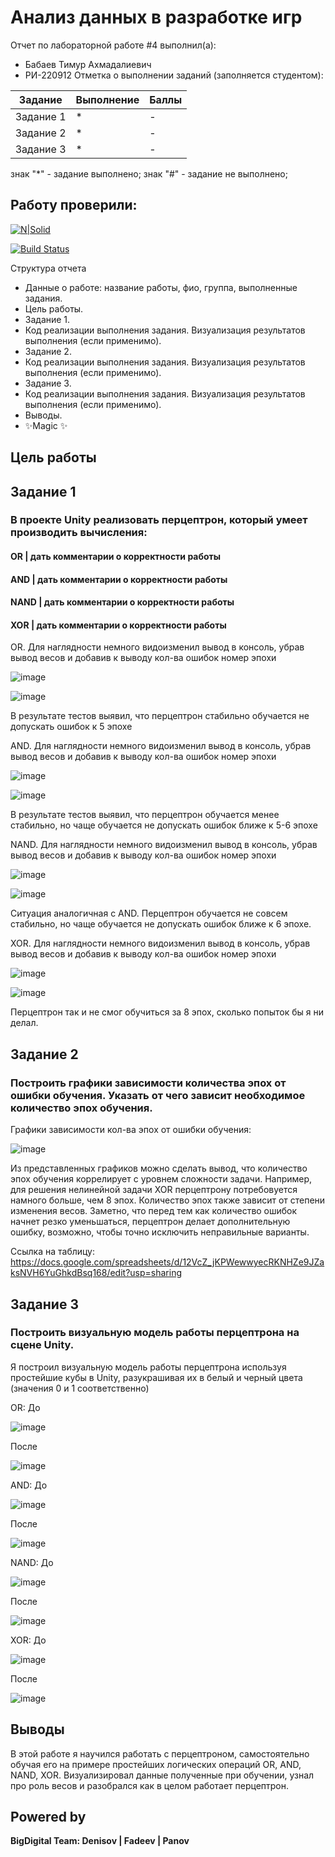 # Анализ данных в разработке игр
Отчет по лабораторной работе #4 выполнил(а):
- Бабаев Тимур Ахмадалиевич
- РИ-220912
Отметка о выполнении заданий (заполняется студентом):

| Задание | Выполнение | Баллы |
| ------ | ------ | ------ |
| Задание 1 | * | - |
| Задание 2 | * | - |
| Задание 3 | * | - |

знак "*" - задание выполнено; знак "#" - задание не выполнено;

Работу проверили:
-

[![N|Solid](https://cldup.com/dTxpPi9lDf.thumb.png)](https://nodesource.com/products/nsolid)

[![Build Status](https://travis-ci.org/joemccann/dillinger.svg?branch=master)](https://travis-ci.org/joemccann/dillinger)

Структура отчета

- Данные о работе: название работы, фио, группа, выполненные задания.
- Цель работы.
- Задание 1.
- Код реализации выполнения задания. Визуализация результатов выполнения (если применимо).
- Задание 2.
- Код реализации выполнения задания. Визуализация результатов выполнения (если применимо).
- Задание 3.
- Код реализации выполнения задания. Визуализация результатов выполнения (если применимо).
- Выводы.
- ✨Magic ✨

## Цель работы


## Задание 1
### В проекте Unity реализовать перцептрон, который умеет производить вычисления:
#### OR | дать комментарии о корректности работы
#### AND | дать комментарии о корректности работы
#### NAND | дать комментарии о корректности работы
#### XOR | дать комментарии о корректности работы
OR. Для наглядности немного видоизменил вывод в консоль, убрав вывод весов и добавив к выводу кол-ва ошибок номер эпохи

![image](https://github.com/truefolder/AD_ingamedev_lab4/assets/89926388/19cbe10f-0af6-426c-9fbf-2e8ebb87a0bc)

![image](https://github.com/truefolder/AD_ingamedev_lab4/assets/89926388/56fde747-481e-457c-8cb0-895c2a3211fb)

В результате тестов выявил, что перцептрон стабильно обучается не допускать ошибок к 5 эпохе

AND. Для наглядности немного видоизменил вывод в консоль, убрав вывод весов и добавив к выводу кол-ва ошибок номер эпохи

![image](https://github.com/truefolder/AD_ingamedev_lab4/assets/89926388/2444abe4-166d-4c30-82a2-8bb1a8b91371)

![image](https://github.com/truefolder/AD_ingamedev_lab4/assets/89926388/4f2fc7f3-4b1a-4ec7-9090-f2bfe8ae7d52)

В результате тестов выявил, что перцептрон обучается менее стабильно, но чаще обучается не допускать ошибок ближе к 5-6 эпохе

NAND. Для наглядности немного видоизменил вывод в консоль, убрав вывод весов и добавив к выводу кол-ва ошибок номер эпохи

![image](https://github.com/truefolder/AD_ingamedev_lab4/assets/89926388/a22328f4-8dd2-4efa-87a4-bd981d9ddc19)

![image](https://github.com/truefolder/AD_ingamedev_lab4/assets/89926388/0922c562-b893-40fc-920f-2808d85009b2)

Ситуация аналогичная с AND. Перцептрон обучается не совсем стабильно, но чаще обучается не допускать ошибок ближе к 6 эпохе.

XOR. Для наглядности немного видоизменил вывод в консоль, убрав вывод весов и добавив к выводу кол-ва ошибок номер эпохи

![image](https://github.com/truefolder/AD_ingamedev_lab4/assets/89926388/a03b3390-03f7-4d79-93f5-64da1fc09215)

![image](https://github.com/truefolder/AD_ingamedev_lab4/assets/89926388/5d0532b4-c6ac-47c3-98ab-45abe76ad488)

Перцептрон так и не смог обучиться за 8 эпох, сколько попыток бы я ни делал.

## Задание 2
### Построить графики зависимости количества эпох от ошибки  обучения. Указать от чего зависит необходимое количество эпох обучения.

Графики зависимости кол-ва эпох от ошибки обучения:

![image](https://github.com/truefolder/AD_ingamedev_lab4/assets/89926388/a842744c-4a01-439a-9587-a5c0687bfb73)

Из представленных графиков можно сделать вывод, что количество эпох обучения коррелирует с уровнем сложности задачи. Например, для решения нелинейной задачи XOR перцептрону потребовуется намного больше, чем 8 эпох. Количество эпох также зависит от степени изменения весов. Заметно, что перед тем как количество ошибок начнет резко уменьшаться, перцептрон делает дополнительную ошибку, возможно, чтобы точно исключить неправильные варианты.

Ссылка на таблицу: https://docs.google.com/spreadsheets/d/12VcZ_jKPWewwyecRKNHZe9JZaksNVH6YuGhkdBsq168/edit?usp=sharing


## Задание 3
### Построить визуальную модель работы перцептрона на сцене Unity.

Я построил визуальную модель работы перцептрона используя простейшие кубы в Unity, разукрашивая их в белый и черный цвета (значения 0 и 1 соответственно)

OR:
До

![image](https://github.com/truefolder/AD_ingamedev_lab4/assets/89926388/a30dc4d8-68b0-445a-9a79-f74d1a5f8e05)

После

![image](https://github.com/truefolder/AD_ingamedev_lab4/assets/89926388/963858f6-ed77-412b-be78-2ed926a92136)

AND:
До

![image](https://github.com/truefolder/AD_ingamedev_lab4/assets/89926388/a30dc4d8-68b0-445a-9a79-f74d1a5f8e05)

После

![image](https://github.com/truefolder/AD_ingamedev_lab4/assets/89926388/aa4a2db6-2853-4532-a49e-8c61daa10761)

NAND:
До

![image](https://github.com/truefolder/AD_ingamedev_lab4/assets/89926388/a30dc4d8-68b0-445a-9a79-f74d1a5f8e05)

После

![image](https://github.com/truefolder/AD_ingamedev_lab4/assets/89926388/fb73af3e-ad1c-4ff8-8551-e3b13dbc853d)

XOR:
До

![image](https://github.com/truefolder/AD_ingamedev_lab4/assets/89926388/a30dc4d8-68b0-445a-9a79-f74d1a5f8e05)

После

![image](https://github.com/truefolder/AD_ingamedev_lab4/assets/89926388/7a674e41-2fc8-4a7b-a8d6-1e78f583ddd7)

## Выводы
В этой работе я научился работать с перцептроном, самостоятельно обучая его на примере простейших логических операций OR, AND, NAND, XOR. Визуализировал данные полученные при обучении, узнал про роль весов и разобрался как в целом работает перцептрон.

## Powered by

**BigDigital Team: Denisov | Fadeev | Panov**
